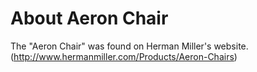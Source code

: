 About Aeron Chair
============
The "Aeron Chair" was found on Herman Miller's website. (http://www.hermanmiller.com/Products/Aeron-Chairs)
